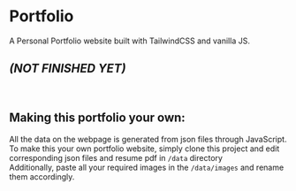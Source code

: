 # Portfolio
A Personal Portfolio website built with TailwindCSS and vanilla JS.

## ***(NOT FINISHED YET)***  

&nbsp;
## Making this portfolio your own:
All the data on the webpage is generated from json files through JavaScript.  
To make this your own portfolio website, simply clone this project and edit corresponding json files and resume pdf in ```/data``` directory  
Additionally, paste all your required images in the ```/data/images``` and rename them accordingly.
